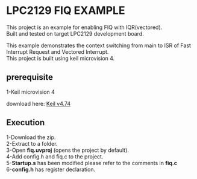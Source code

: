 # LPC2129 FIQ EXAMPLE

This project is an example for enabling FIQ with IQR(vectored).<br>
Built and tested on target LPC2129 development board.<br>

This example demonstrates the context switching from main to ISR of Fast Interrupt Request and Vectored Interrupt.<br>
This project is built using  keil microvision 4.<br>

## prerequisite

1-Keil microvision 4

download here: [Keil v4.74](https://www.keil.com/demo/eval/armv4.htm)<br>

## Execution 

1-Download the zip.<br>
2-Extract to a folder.<br>
3-Open __fiq.uvproj__ (opens the project by default).<br>
4-Add config.h and fiq.c to the project.<br>
5-__Startup.s__ has been modified please refer to the comments in __fiq.c__<br>
6-__config.h__ has register declaration.<br>



